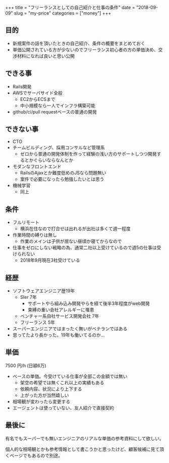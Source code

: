 +++
title = "フリーランスとしての自己紹介と仕事の条件"
date = "2018-09-09"
slug = "my-price"
categories = ["money"]
+++

## 目的

- 新規案件の話を頂いたときの自己紹介、条件の概要をまとめておく
- 単価公開されている方が少ないのでフリーランス初心者の方の単価決め、交渉材料になれば良いと思い公開

## できる事

- Rails開発
- AWSでサーバサイド全般
    - EC2からECSまで
    - 中小規模なら一人でインフラ構築可能
- github/ci/pull requestベースの普通の開発

## できない事

- CTO
- チームビルディング、採用コンサルなど管理系
    - ゼロから普通の開発体制を作って経験の浅い方のサポートしつつ開発するとかぐらいならなんとか
- モダンなフロントエンド
    - RailsのAjaxとか難度低めのJSなら問題無い
    - 案件で必要になったら勉強したいとは思う
- 機械学習
    - 同上

## 条件

- フルリモート
    - 横浜在住なので打合せは出れるが出社は多くて週一程度
- 作業時間の縛りは無し
    - 作業のメインは子供が居ない昼頃か寝てからなので
- 仕事をゼロにしない戦略の為、通常二社以上受けているので週5の仕事は受けられない
    - 2018年9月現在3社受けている

## 経歴

- ソフトウェアエンジニア歴19年
    - SIer 7年
        - サポートやら組み込み開発やらを経て後半3年程度がweb開発
        - 束縛の重い会社アレルギーに罹患
    - ベンチャー系自社サービス開発会社 7年
    - フリーランス 5年
- スーパーエンジニアではまったく無いがベテランではある
- 思ってたより長かった。19年も働いてるのか…

## 単価

7500 円/h (日額6万)

- ベースの単価。今受けている仕事が全部この金額では無い
    - 架空の希望では無くこれ以上の実績もある
    - 依頼内容、状況により上下する
    - 上がった方が当然嬉しい
- 相場観が変わったら変更する
- エージェントは使っていない、友人紹介で直接契約

## 最後に

有名でもスーパーでも無いエンジニアのリアルな単価の参考資料にして欲しい。

個人的な相場観とかも参考情報として書こうかと思ったけど、顧客候補に見て頂くページでもあるので別途。
